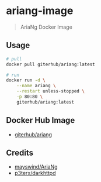 # ariang-image

> AriaNg Docker Image

## Usage

```sh
# pull
docker pull giterhub/ariang:latest

# run
docker run -d \
    --name ariang \
    --restart unless-stopped \
    -p 80:80 \
    giterhub/ariang:latest
```

## Docker Hub Image

- [giterhub/ariang](https://hub.docker.com/r/giterhub/ariang)

## Credits

- [mayswind/AriaNg](https://github.com/mayswind/AriaNg)
- [p3terx/darkhttpd](https://hub.docker.com/r/p3terx/darkhttpd)
